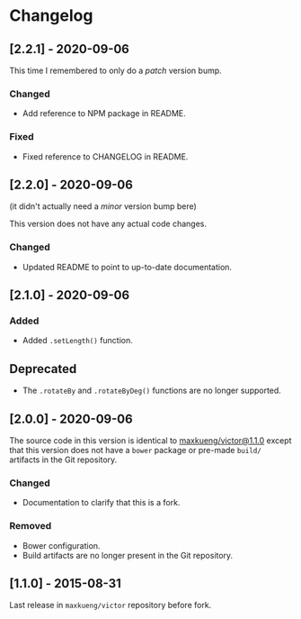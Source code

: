 # Changelog

## [2.2.1] - 2020-09-06

This time I remembered to only do a _patch_ version bump.

### Changed
- Add reference to NPM package in README.

### Fixed
- Fixed reference to CHANGELOG in README.

## [2.2.0] - 2020-09-06

(it didn't actually need a _minor_ version bump bere)

This version does not have any actual code changes.

### Changed
- Updated README to point to up-to-date documentation.

## [2.1.0] - 2020-09-06

### Added
- Added `.setLength()` function.

## Deprecated
- The `.rotateBy` and `.rotateByDeg()` functions are no longer supported.

## [2.0.0] - 2020-09-06

The source code in this version is identical to [maxkueng/victor@1.1.0](https://github.com/maxkueng/victor/releases/tag/1.1.0)
except that this version does not have a `bower` package or pre-made `build/`
artifacts in the Git repository.

### Changed
- Documentation to clarify that this is a fork.

### Removed
- Bower configuration.
- Build artifacts are no longer present in the Git repository.

## [1.1.0] - 2015-08-31

Last release in `maxkueng/victor` repository before fork.
